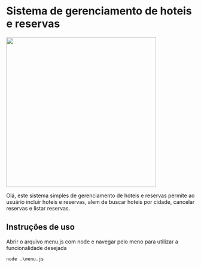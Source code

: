 # Sistema de gerenciamento de hoteis e reservas

<div align="left">
  <img src="https://i.imgur.com/2eJWVFu_d.webp?maxwidth=760&fidelity=grand" width="400" height="400">
</div>

Olá, este sistema simples de gerenciamento de hoteis e reservas permite ao usuário incluir hoteis e reservas, alem de buscar hoteis por cidade, cancelar reservas e listar reservas.

## Instruções de uso

Abrir o arquivo menu.js com node e navegar pelo meno para utilizar a funcionalidade desejada

```terminal
node .\menu.js

```
